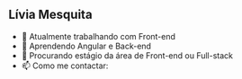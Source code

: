 ## Lívia Mesquita 


- 🔭 Atualmente trabalhando com Front-end
- 🌱 Aprendendo Angular e Back-end
- 👯 Procurando estágio da área de Front-end ou Full-stack
- 📫 Como me contactar:


